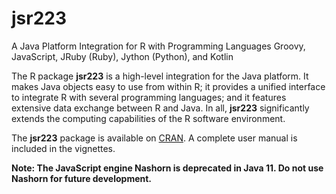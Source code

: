 # jsr223
A Java Platform Integration for R with Programming Languages Groovy, JavaScript, JRuby (Ruby), Jython (Python), and Kotlin

The R package **jsr223** is a high-level integration for the Java platform. It makes Java objects easy to use from within R; it provides a unified interface to integrate R with several programming languages; and it features extensive data exchange between R and Java. In all, **jsr223** significantly extends the computing capabilities of the R software environment.

The **jsr223** package is available on [CRAN](https://cran.r-project.org/package=jsr223). A complete user manual is included in the vignettes.

**Note: The JavaScript engine Nashorn is deprecated in Java 11. Do not use Nashorn for future development.**

